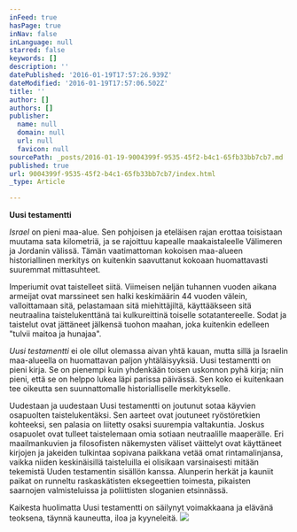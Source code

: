 ```yaml
---
inFeed: true
hasPage: true
inNav: false
inLanguage: null
starred: false
keywords: []
description: ''
datePublished: '2016-01-19T17:57:26.939Z'
dateModified: '2016-01-19T17:57:06.502Z'
title: ''
author: []
authors: []
publisher:
  name: null
  domain: null
  url: null
  favicon: null
sourcePath: _posts/2016-01-19-9004399f-9535-45f2-b4c1-65fb33bb7cb7.md
published: true
url: 9004399f-9535-45f2-b4c1-65fb33bb7cb7/index.html
_type: Article

---
```

__Uusi testamentti__

_Israel_ on pieni maa-alue. Sen pohjoisen ja eteläisen rajan erottaa toisistaan muutama sata kilometriä, ja se rajoittuu kapealle maakaistaleelle Välimeren ja Jordanin välissä. Tämän vaatimattoman kokoisen maa-alueen historiallinen merkitys on kuitenkin saavuttanut kokoaan huomattavasti suuremmat mittasuhteet.

Imperiumit ovat taistelleet siitä. Viimeisen neljän tuhannen vuoden aikana armeijat ovat marssineet sen halki keskimäärin 44 vuoden välein, valloittamaan sitä, pelastamaan sitä miehittäjiltä, käyttääkseen sitä neutraalina taistelukenttänä tai kulkureittinä toiselle sotatantereelle. Sodat ja taistelut ovat jättäneet jälkensä tuohon maahan, joka kuitenkin edelleen "tulvii maitoa ja hunajaa".

_Uusi testamentti_ ei ole ollut olemassa aivan yhtä kauan, mutta sillä ja Israelin maa-alueella on huomattavan paljon yhtäläisyyksiä. Uusi testamentti on pieni kirja. Se on pienempi kuin yhdenkään toisen uskonnon pyhä kirja; niin pieni, että se on helppo lukea läpi parissa päivässä. Sen koko ei kuitenkaan tee oikeutta sen suunnattomalle historialliselle merkitykselle.

Uudestaan ja uudestaan Uusi testamentti on joutunut sotaa käyvien osapuolten taistelukentäksi. Sen aarteet ovat joutuneet ryöstöretkien kohteeksi, sen palasia on liitetty osaksi suurempia valtakuntia. Joskus osapuolet ovat tulleet taistelemaan omia sotiaan neutraalille maaperälle. Eri maailmankuvien ja filosofisten näkemysten väliset väittelyt ovat käyttäneet kirjojen ja jakeiden tulkintaa sopivana paikkana vetää omat rintamalinjansa, vaikka niiden keskinäisillä taisteluilla ei olisikaan varsinaisesti mitään tekemistä Uuden testamentin sisällön kanssa. Alunperin herkät ja kauniit paikat on runneltu raskaskätisten eksegeettien toimesta, pikaisten saarnojen valmisteluissa ja poliittisten sloganien etsinnässä.

Kaikesta huolimatta Uusi testamentti on säilynyt voimakkaana ja elävänä teoksena, täynnä kauneutta, iloa ja kyyneleitä.
![](https://the-grid-user-content.s3-us-west-2.amazonaws.com/4a76fd8b-22c0-4802-9aae-401e922a4a3c.jpg)